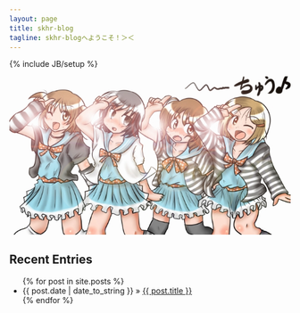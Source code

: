 ```yaml
---
layout: page
title: skhr-blog 
tagline: skhr-blogへようこそ！＞＜ 
---
```

{% include JB/setup %}

![森田さんは無口](./images/morita_024.4.jpg)

## Recent Entries

<ul class="posts">
  {% for post in site.posts %}
    <li>
      <span>{{ post.date | date_to_string }}</span>
      &raquo;
      <a href="{{ BASE_PATH }}{{ post.url }}">{{ post.title }}</a>
    </li>
  {% endfor %}
</ul>
